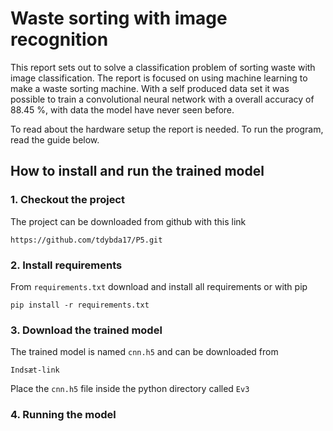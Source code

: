 # Waste sorting with image recognition

This report sets out to solve a classification problem of sorting waste with image classification. The report is focused on using machine learning to make a waste sorting machine. With a self produced data set it was possible to train a convolutional neural network with a overall accuracy of 88.45 \%, with data the model have never seen before.

To read about the hardware setup the report is needed. To run the program, read the guide below.

## How to install and run the trained model

### 1. Checkout the project
The project can be downloaded from github with this link

    https://github.com/tdybda17/P5.git
    
### 2. Install requirements
From `requirements.txt` download and install all requirements or with pip

    pip install -r requirements.txt
    
### 3. Download the trained model
The trained model is named `cnn.h5` and can be downloaded from

    Indsæt-link
    
Place the `cnn.h5` file inside the python directory called `Ev3`
    
### 4. Running the model

